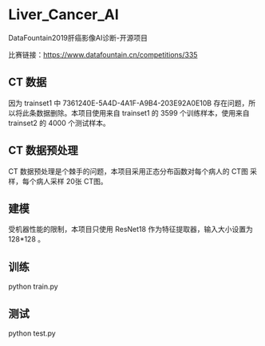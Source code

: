 # Liver_Cancer_AI

DataFountain2019肝癌影像AI诊断-开源项目

比赛链接：https://www.datafountain.cn/competitions/335

## CT 数据
因为 trainset1 中 7361240E-5A4D-4A1F-A9B4-203E92A0E10B 存在问题，所以将此条数据删除。本项目使用来自 trainset1 的 3599 个训练样本，使用来自trainset2 的 4000 个测试样本。
## CT 数据预处理
CT 数据预处理是个棘手的问题，本项目采用正态分布函数对每个病人的 CT图 采样，每个病人采样 20张 CT图。
## 建模
受机器性能的限制，本项目只使用 ResNet18 作为特征提取器，输入大小设置为 128*128 。
## 训练
python train.py
## 测试
python test.py
